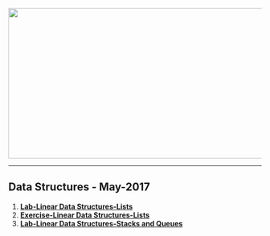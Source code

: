 <a href="#"><img src="https://i.imgur.com/FLXrQpZ.png" width="1000" height="300"></img></a>

---
## <b>Data Structures - May-2017</b>
1.  [**Lab-Linear Data Structures-Lists**](https://github.com/IvayloIV/Data-Structures/tree/master/Data-Structures-May-2017/Lab-Linear_Data_Structures-Lists)
2.  [**Exercise-Linear Data Structures-Lists**](https://github.com/IvayloIV/Data-Structures/tree/master/Data-Structures-May-2017/Exercise-Linear_Data_Structures-Lists)
3.  [**Lab-Linear Data Structures-Stacks and Queues**](https://github.com/IvayloIV/Data-Structures/tree/master/Data-Structures-May-2017/Lab-Linear_Data_Structures-Stacks_and_Queues)

